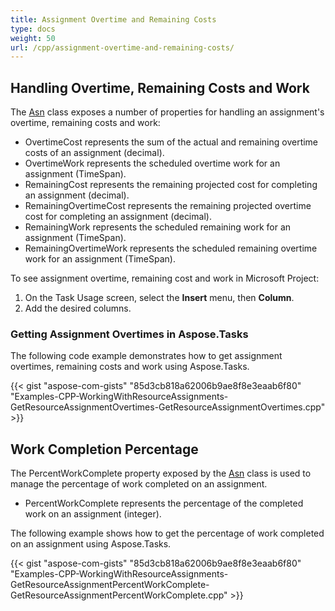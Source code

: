 ```yaml
---
title: Assignment Overtime and Remaining Costs
type: docs
weight: 50
url: /cpp/assignment-overtime-and-remaining-costs/
---
```


## **Handling Overtime, Remaining Costs and Work**
The [Asn](https://apireference.aspose.com/tasks/cpp/class/aspose.tasks.asn) class exposes a number of properties for handling an assignment's overtime, remaining costs and work:

- OvertimeCost represents the sum of the actual and remaining overtime costs of an assignment (decimal).
- OvertimeWork represents the scheduled overtime work for an assignment (TimeSpan).
- RemainingCost represents the remaining projected cost for completing an assignment (decimal).
- RemainingOvertimeCost represents the remaining projected overtime cost for completing an assignment (decimal).
- RemainingWork represents the scheduled remaining work for an assignment (TimeSpan).
- RemainingOvertimeWork represents the scheduled remaining overtime work for an assignment (TimeSpan).

To see assignment overtime, remaining cost and work in Microsoft Project:

1. On the Task Usage screen, select the **Insert** menu, then **Column**.
2. Add the desired columns.

### **Getting Assignment Overtimes in Aspose.Tasks**
The following code example demonstrates how to get assignment overtimes, remaining costs and work using Aspose.Tasks.

{{< gist "aspose-com-gists" "85d3cb818a62006b9ae8f8e3eaab6f80" "Examples-CPP-WorkingWithResourceAssignments-GetResourceAssignmentOvertimes-GetResourceAssignmentOvertimes.cpp" >}}

## **Work Completion Percentage**
The PercentWorkComplete property exposed by the [Asn](https://apireference.aspose.com/tasks/cpp/class/aspose.tasks.asn) class is used to manage the percentage of work completed on an assignment.

- PercentWorkComplete represents the percentage of the completed work on an assignment (integer).

The following example shows how to get the percentage of work completed on an assignment using Aspose.Tasks.

{{< gist "aspose-com-gists" "85d3cb818a62006b9ae8f8e3eaab6f80" "Examples-CPP-WorkingWithResourceAssignments-GetResourceAssignmentPercentWorkComplete-GetResourceAssignmentPercentWorkComplete.cpp" >}}
